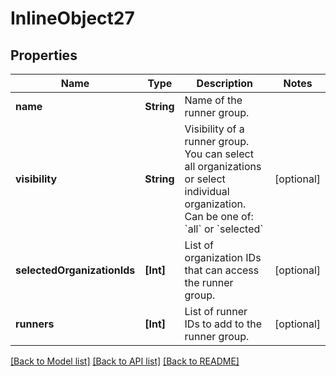 # InlineObject27

## Properties
Name | Type | Description | Notes
------------ | ------------- | ------------- | -------------
**name** | **String** | Name of the runner group. | 
**visibility** | **String** | Visibility of a runner group. You can select all organizations or select individual organization. Can be one of: &#x60;all&#x60; or &#x60;selected&#x60; | [optional] 
**selectedOrganizationIds** | **[Int]** | List of organization IDs that can access the runner group. | [optional] 
**runners** | **[Int]** | List of runner IDs to add to the runner group. | [optional] 

[[Back to Model list]](../README.md#documentation-for-models) [[Back to API list]](../README.md#documentation-for-api-endpoints) [[Back to README]](../README.md)



